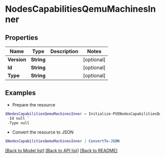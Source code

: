 # NodesCapabilitiesQemuMachinesInner
## Properties

Name | Type | Description | Notes
------------ | ------------- | ------------- | -------------
**Version** | **String** |  | [optional] 
**Id** | **String** |  | [optional] 
**Type** | **String** |  | [optional] 

## Examples

- Prepare the resource
```powershell
$NodesCapabilitiesQemuMachinesInner = Initialize-PVENodesCapabilitiesQemuMachinesInner  -Version null `
 -Id null `
 -Type null
```

- Convert the resource to JSON
```powershell
$NodesCapabilitiesQemuMachinesInner | ConvertTo-JSON
```

[[Back to Model list]](../README.md#documentation-for-models) [[Back to API list]](../README.md#documentation-for-api-endpoints) [[Back to README]](../README.md)

